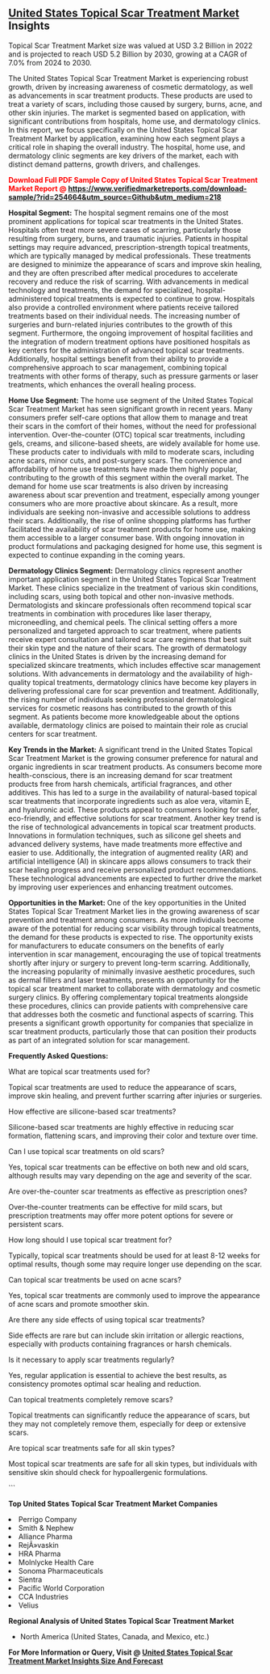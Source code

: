 <h2><a href="https://www.verifiedmarketreports.com/download-sample/?rid=254664&amp;utm_source=Github&amp;utm_medium=218" target="_blank">United States Topical Scar Treatment Market</a> Insights</h2><p>Topical Scar Treatment Market size was valued at USD 3.2 Billion in 2022 and is projected to reach USD 5.2 Billion by 2030, growing at a CAGR of 7.0% from 2024 to 2030.</p><p> <p>The United States Topical Scar Treatment Market is experiencing robust growth, driven by increasing awareness of cosmetic dermatology, as well as advancements in scar treatment products. These products are used to treat a variety of scars, including those caused by surgery, burns, acne, and other skin injuries. The market is segmented based on application, with significant contributions from hospitals, home use, and dermatology clinics. In this report, we focus specifically on the United States Topical Scar Treatment Market by application, examining how each segment plays a critical role in shaping the overall industry. The hospital, home use, and dermatology clinic segments are key drivers of the market, each with distinct demand patterns, growth drivers, and challenges. <strong><p><span class=""><span style="color: #ff0000;"><strong>Download Full PDF Sample Copy of United States Topical Scar Treatment Market Report</strong> @ </span><a href="https://www.verifiedmarketreports.com/download-sample/?rid=254664&amp;utm_source=Github&amp;utm_medium=218" target="_blank">https://www.verifiedmarketreports.com/download-sample/?rid=254664&amp;utm_source=Github&amp;utm_medium=218</a></span></p></strong></p> <p><strong>Hospital Segment:</strong> The hospital segment remains one of the most prominent applications for topical scar treatments in the United States. Hospitals often treat more severe cases of scarring, particularly those resulting from surgery, burns, and traumatic injuries. Patients in hospital settings may require advanced, prescription-strength topical treatments, which are typically managed by medical professionals. These treatments are designed to minimize the appearance of scars and improve skin healing, and they are often prescribed after medical procedures to accelerate recovery and reduce the risk of scarring. With advancements in medical technology and treatments, the demand for specialized, hospital-administered topical treatments is expected to continue to grow. Hospitals also provide a controlled environment where patients receive tailored treatments based on their individual needs. The increasing number of surgeries and burn-related injuries contributes to the growth of this segment. Furthermore, the ongoing improvement of hospital facilities and the integration of modern treatment options have positioned hospitals as key centers for the administration of advanced topical scar treatments. Additionally, hospital settings benefit from their ability to provide a comprehensive approach to scar management, combining topical treatments with other forms of therapy, such as pressure garments or laser treatments, which enhances the overall healing process.</p> <p><strong>Home Use Segment:</strong> The home use segment of the United States Topical Scar Treatment Market has seen significant growth in recent years. Many consumers prefer self-care options that allow them to manage and treat their scars in the comfort of their homes, without the need for professional intervention. Over-the-counter (OTC) topical scar treatments, including gels, creams, and silicone-based sheets, are widely available for home use. These products cater to individuals with mild to moderate scars, including acne scars, minor cuts, and post-surgery scars. The convenience and affordability of home use treatments have made them highly popular, contributing to the growth of this segment within the overall market. The demand for home use scar treatments is also driven by increasing awareness about scar prevention and treatment, especially among younger consumers who are more proactive about skincare. As a result, more individuals are seeking non-invasive and accessible solutions to address their scars. Additionally, the rise of online shopping platforms has further facilitated the availability of scar treatment products for home use, making them accessible to a larger consumer base. With ongoing innovation in product formulations and packaging designed for home use, this segment is expected to continue expanding in the coming years.</p> <p><strong>Dermatology Clinics Segment:</strong> Dermatology clinics represent another important application segment in the United States Topical Scar Treatment Market. These clinics specialize in the treatment of various skin conditions, including scars, using both topical and other non-invasive methods. Dermatologists and skincare professionals often recommend topical scar treatments in combination with procedures like laser therapy, microneedling, and chemical peels. The clinical setting offers a more personalized and targeted approach to scar treatment, where patients receive expert consultation and tailored scar care regimens that best suit their skin type and the nature of their scars. The growth of dermatology clinics in the United States is driven by the increasing demand for specialized skincare treatments, which includes effective scar management solutions. With advancements in dermatology and the availability of high-quality topical treatments, dermatology clinics have become key players in delivering professional care for scar prevention and treatment. Additionally, the rising number of individuals seeking professional dermatological services for cosmetic reasons has contributed to the growth of this segment. As patients become more knowledgeable about the options available, dermatology clinics are poised to maintain their role as crucial centers for scar treatment.</p> <p><strong>Key Trends in the Market:</strong> A significant trend in the United States Topical Scar Treatment Market is the growing consumer preference for natural and organic ingredients in scar treatment products. As consumers become more health-conscious, there is an increasing demand for scar treatment products free from harsh chemicals, artificial fragrances, and other additives. This has led to a surge in the availability of natural-based topical scar treatments that incorporate ingredients such as aloe vera, vitamin E, and hyaluronic acid. These products appeal to consumers looking for safer, eco-friendly, and effective solutions for scar treatment. Another key trend is the rise of technological advancements in topical scar treatment products. Innovations in formulation techniques, such as silicone gel sheets and advanced delivery systems, have made treatments more effective and easier to use. Additionally, the integration of augmented reality (AR) and artificial intelligence (AI) in skincare apps allows consumers to track their scar healing progress and receive personalized product recommendations. These technological advancements are expected to further drive the market by improving user experiences and enhancing treatment outcomes.</p> <p><strong>Opportunities in the Market:</strong> One of the key opportunities in the United States Topical Scar Treatment Market lies in the growing awareness of scar prevention and treatment among consumers. As more individuals become aware of the potential for reducing scar visibility through topical treatments, the demand for these products is expected to rise. The opportunity exists for manufacturers to educate consumers on the benefits of early intervention in scar management, encouraging the use of topical treatments shortly after injury or surgery to prevent long-term scarring. Additionally, the increasing popularity of minimally invasive aesthetic procedures, such as dermal fillers and laser treatments, presents an opportunity for the topical scar treatment market to collaborate with dermatology and cosmetic surgery clinics. By offering complementary topical treatments alongside these procedures, clinics can provide patients with comprehensive care that addresses both the cosmetic and functional aspects of scarring. This presents a significant growth opportunity for companies that specialize in scar treatment products, particularly those that can position their products as part of an integrated solution for scar management.</p> <p><strong>Frequently Asked Questions:</strong></p> <p>What are topical scar treatments used for?</p> <p>Topical scar treatments are used to reduce the appearance of scars, improve skin healing, and prevent further scarring after injuries or surgeries.</p> <p>How effective are silicone-based scar treatments?</p> <p>Silicone-based scar treatments are highly effective in reducing scar formation, flattening scars, and improving their color and texture over time.</p> <p>Can I use topical scar treatments on old scars?</p> <p>Yes, topical scar treatments can be effective on both new and old scars, although results may vary depending on the age and severity of the scar.</p> <p>Are over-the-counter scar treatments as effective as prescription ones?</p> <p>Over-the-counter treatments can be effective for mild scars, but prescription treatments may offer more potent options for severe or persistent scars.</p> <p>How long should I use topical scar treatment for?</p> <p>Typically, topical scar treatments should be used for at least 8-12 weeks for optimal results, though some may require longer use depending on the scar.</p> <p>Can topical scar treatments be used on acne scars?</p> <p>Yes, topical scar treatments are commonly used to improve the appearance of acne scars and promote smoother skin.</p> <p>Are there any side effects of using topical scar treatments?</p> <p>Side effects are rare but can include skin irritation or allergic reactions, especially with products containing fragrances or harsh chemicals.</p> <p>Is it necessary to apply scar treatments regularly?</p> <p>Yes, regular application is essential to achieve the best results, as consistency promotes optimal scar healing and reduction.</p> <p>Can topical treatments completely remove scars?</p> <p>Topical treatments can significantly reduce the appearance of scars, but they may not completely remove them, especially for deep or extensive scars.</p> <p>Are topical scar treatments safe for all skin types?</p> <p>Most topical scar treatments are safe for all skin types, but individuals with sensitive skin should check for hypoallergenic formulations.</p> ```</p><p><strong>Top United States Topical Scar Treatment Market Companies</strong></p><div data-test-id=""><p><li>Perrigo Company</li><li> Smith & Nephew</li><li> Alliance Pharma</li><li> RejÃ»vaskin</li><li> HRA Pharma</li><li> Molnlycke Health Care</li><li> Sonoma Pharmaceuticals</li><li> Sientra</li><li> Pacific World Corporation</li><li> CCA Industries</li><li> Velius</li></p><div><strong>Regional Analysis of&nbsp;United States Topical Scar Treatment Market</strong></div><ul><li dir="ltr"><p dir="ltr">North America&nbsp;(United States, Canada, and Mexico, etc.)</p></li></ul><p><strong>For More Information or Query, Visit @&nbsp;</strong><strong><a href="https://www.verifiedmarketreports.com/product/topical-scar-treatment-market/?utm_source=Github&amp;utm_medium=218" target="_blank">United States Topical Scar Treatment Market Insights Size And Forecast</a></strong></p></div>
